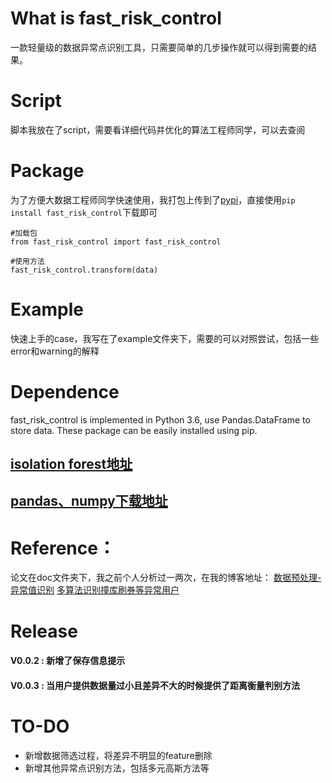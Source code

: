 # What is fast_risk_control
一款轻量级的数据异常点识别工具，只需要简单的几步操作就可以得到需要的结果。

# Script
脚本我放在了script，需要看详细代码并优化的算法工程师同学，可以去查阅

# Package
为了方便大数据工程师同学快速使用，我打包上传到了[pypi](https://pypi.python.org/pypi?:action=display&name=fast_risk_control&version=0.0.1)，直接使用`pip install fast_risk_control`下载即可
```
#加载包
from fast_risk_control import fast_risk_control

#使用方法
fast_risk_control.transform(data)
```


# Example
快速上手的case，我写在了example文件夹下，需要的可以对照尝试，包括一些error和warning的解释

# Dependence
fast_risk_control is implemented in Python 3.6, use Pandas.DataFrame to store data. These package can be easily installed using pip.
## [isolation forest地址](https://github.com/scikit-learn/scikit-learn/blob/master/sklearn/ensemble/iforest.py)
## [pandas、numpy下载地址](http://www.lfd.uci.edu/~gohlke/pythonlibs/)

# Reference：
论文在doc文件夹下，我之前个人分析过一两次，在我的博客地址：
[数据预处理-异常值识别](http://shataowei.com/2017/08/09/数据预处理-异常值识别/)
[多算法识别撞库刷券等异常用户](http://shataowei.com/2017/12/01/多算法识别撞库刷券等异常用户/)

# Release
#### V0.0.2 : 新增了保存信息提示
#### V0.0.3 : 当用户提供数据**量过小且差异不大**的时候提供了距离衡量判别方法

# TO-DO
- 新增数据筛选过程，将差异不明显的feature删除
- 新增其他异常点识别方法，包括多元高斯方法等